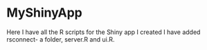 # MyShinyApp
Here I have all the R scripts for the Shiny app I created
I have added rsconnect- a folder, server.R and ui.R.
